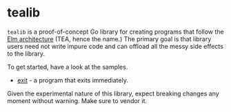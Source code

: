 # tealib

`tealib` is a proof-of-concept Go library for creating programs that follow the [Elm architecture](https://guide.elm-lang.org/architecture/) (TEA, hence the name.) The primary goal is that library users need not write impure code and can offload all the messy side effects to the library.

To get started, have a look at the samples.

 * [exit](examples/exit/main.go) - a program that exits immediately.

Given the experimental nature of this library, expect breaking changes any moment without warning. Make sure to vendor it.
